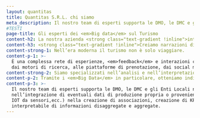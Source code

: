 ```yaml
---
layout: quantitas
title: Quantitas S.R.L. chi siamo
meta_description: Il nostro team di esperti supporta le DMO, le DMC e gli Enti Locali nell’integrazione efficace dei dati provenienti da molteplici fonti dati (Data Provider)
#TESTI
page-title: Gli esperti dei <em>Big data</em> sul Turismo
content-h2: La nostra azienda <strong class="text-gradient !inline">integra molteplici fonti di dati</strong> di settore elaborati, integrati, analizzati e interpretati.
content-h3: <strong class="text-gradient !inline">Creiamo narrazioni dinamiche</strong> dall’alto impatto visivo
content-strong-1: Nell’era moderna il turismo non è solo viaggiare.
content-p-1: >-
  È una complessa rete di esperienze, <em>feedback</em> e interazioni che genera un flusso continuo di dati provenienti da una miriade di fonti:
  dai motori di ricerca, alle piattaforme di prenotazione, dai social media alle app mobile.
content-strong-2: Siamo specializzati nell’analisi e nell’interpretazione dei dati sul turismo, offrendo soluzioni su misura di <em>Data Integration</em> e di <em>Data Visualization</em>.
content-p-2: Tramite i <em>Big Data</em> in particolare, otteniamo indicazioni sempre aggiornate riguardo a comportamenti e attività umane, cruciali per l’industria turistica.
content-p-3: >-
  Il nostro team di esperti supporta le DMO, le DMC e gli Enti Locali nell’integrazione efficace dei dati provenienti da molteplici fonti dati (Data Provider) 
  nell’integrazione di eventuali dati di produzione propria o proveniente dai propri associati o consorziati (ingressi museali, biglietterie, dati di affluenza, 
  IOT da sensori,ecc.) nella creazione di associazioni, creazione di KPI (Key Performance Index), reperimento di open data che offrono una sintesi immediatamente
  interpretabile di informazioni disaggregate e aggregate.
---
```


